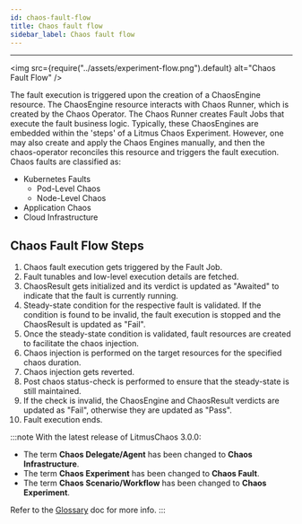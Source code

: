 ```yaml
---
id: chaos-fault-flow
title: Chaos fault flow
sidebar_label: Chaos fault flow
---
```


---

<img src={require("../assets/experiment-flow.png").default} alt="Chaos Fault Flow" />

The fault execution is triggered upon the creation of a ChaosEngine resource. The ChaosEngine resource interacts with Chaos Runner, which is created by the Chaos Operator. The Chaos Runner creates Fault Jobs that execute the fault business logic. Typically, these ChaosEngines are embedded within the 'steps' of a Litmus Chaos Experiment. However, one may also create and apply the Chaos Engines manually, and then the chaos-operator reconciles this resource and triggers the fault execution. Chaos faults are classified as:

- Kubernetes Faults
  - Pod-Level Chaos
  - Node-Level Chaos
- Application Chaos
- Cloud Infrastructure

## Chaos Fault Flow Steps

1. Chaos fault execution gets triggered by the Fault Job.
2. Fault tunables and low-level execution details are fetched.
3. ChaosResult gets initialized and its verdict is updated as "Awaited" to indicate that the fault is currently running.
4. Steady-state condition for the respective fault is validated. If the condition is found to be invalid, the fault execution is stopped and the ChaosResult is updated as "Fail".
5. Once the steady-state condition is validated, fault resources are created to facilitate the chaos injection.
6. Chaos injection is performed on the target resources for the specified chaos duration.
7. Chaos injection gets reverted.
8. Post chaos status-check is performed to ensure that the steady-state is still maintained.
9. If the check is invalid, the ChaosEngine and ChaosResult verdicts are updated as "Fail", otherwise they are updated as "Pass".
10. Fault execution ends.

:::note
With the latest release of LitmusChaos 3.0.0:
- The term **Chaos Delegate/Agent** has been changed to **Chaos Infrastructure**.
- The term **Chaos Experiment** has been changed to **Chaos Fault**.
- The term **Chaos Scenario/Workflow** has been changed to **Chaos Experiment**.

Refer to the [Glossary](../glossary.md) doc for more info.
:::
